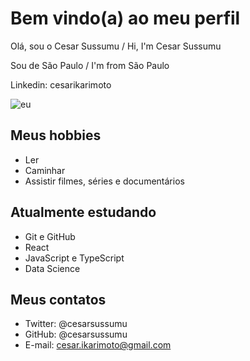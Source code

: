# Bem vindo(a) ao meu perfil

Olá, sou o Cesar Sussumu / Hi, I'm Cesar Sussumu

Sou de São Paulo / I'm from São Paulo

Linkedin: cesarikarimoto

![eu](https://user-images.githubusercontent.com/70071238/224495215-c95349bc-226e-4941-857c-fb9ec913bba6.jpg)

## Meus hobbies

- Ler
- Caminhar
- Assistir filmes, séries e documentários

## Atualmente estudando

- Git e GitHub
- React
- JavaScript e TypeScript
- Data Science

## Meus contatos

- Twitter: @cesarsussumu
- GitHub: @cesarsussumu
- E-mail: cesar.ikarimoto@gmail.com
